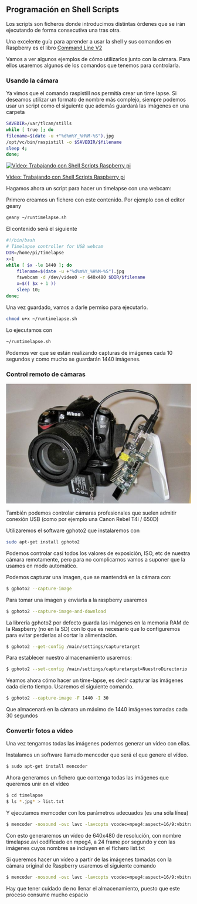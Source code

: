 ## Programación en Shell Scripts

Los scripts son ficheros donde introducimos distintas órdenes que se irán ejecutando de forma consecutiva una tras otra.

Una excelente guía para aprender a usar la shell y sus comandos en Raspberry es el libro [Command Line V2](https://magpi.raspberrypi.com/books/command-line-second-edition)

Vamos a ver algunos ejemplos de cómo utilizarlos junto con la cámara. Para ellos usaremos algunos de los comandos que tenemos para controlarla.

### Usando la cámara

Ya vimos que el comando raspistill nos permitía crear un time lapse. Si deseamos utilizar un formato de nombre más complejo, siempre podemos usar un script como el siguiente que además guardará las imágenes en una carpeta


```sh
SAVEDIR=/var/tlcam/stills
while [ true ]; do
filename=$(date -u +"%d%m%Y_%H%M-%S").jpg
/opt/vc/bin/raspistill -o $SAVEDIR/$filename
sleep 4;
done;
```

[![Vídeo: Trabajando con Shell  Scripts Raspberry pi](https://img.youtube.com/vi/L5HfjbKyth0/0.jpg)](https://drive.google.com/file/d/1PBeFd8OSPnz6-e5AZa_8DRTYM9F5DKQX/view?usp=sharing)


[Vídeo: Trabajando con Shell  Scripts Raspberry pi](https://drive.google.com/file/d/1PBeFd8OSPnz6-e5AZa_8DRTYM9F5DKQX/view?usp=sharing)

Hagamos ahora un script para hacer un timelapse con una webcam:

Primero creamos un fichero con este contenido. Por ejemplo con el editor geany

```sh
geany ~/runtimelapse.sh 
``` 

El contenido será el siguiente

```sh
#!/bin/bash
# Timelapse controller for USB webcam
DIR=/home/pi/timelapse
x=1
while [ $x -le 1440 ]; do
	filename=$(date -u +"%d%m%Y_%H%M-%S").jpg
	fswebcam -d /dev/video0 -r 640x480 $DIR/$filename
	x=$(( $x + 1 ))
	sleep 10;
done;
```

Una vez guardado, vamos a darle permiso para ejecutarlo.

```sh
chmod u+x ~/runtimelapse.sh
```

Lo ejecutamos con
```sh
~/runtimelapse.sh
```

Podemos ver que se están realizando capturas de imágenes cada 10 segundos y como mucho se guardarán 1440 imágenes.

### Control remoto de cámaras

![Controlando una cámara profesional](./images/camaraPro.png)

También podemos controlar cámaras profesionales que suelen admitir conexión USB (como por ejemplo una Canon Rebel T4i / 650D)

Utilizaremos el software gphoto2 que  instalaremos con

```sh
sudo apt-get install gphoto2
```

Podemos controlar casi todos los valores de exposición, ISO, etc de nuestra cámara remotamente, pero para no complicarnos vamos a suponer que la usamos en modo automático.

Podemos capturar una imagen, que se mantendrá en la cámara con:

```sh
$ gphoto2 --capture-image
```

Para tomar una imagen y enviarla a la raspberry usaremos

```sh
$ gphoto2 --capture-image-and-download
```

La librería gphoto2 por defecto guarda las imágenes en la memoria RAM de la Raspberry (no en la SD) con lo que es necesario que lo configuremos para evitar perderlas al cortar la alimentación.

```sh
$ gphoto2 --get-config /main/settings/capturetarget
```

Para establecer nuestro almacenamiento usaremos:

```sh
$ gphoto2 --set-config /main/settings/capturetarget=NuestroDirectorio
```

Veamos ahora cómo hacer un time-lapse, es decir capturar las imágenes cada cierto tiempo. Usaremos el siguiente comando.

```sh
$ gphoto2 --capture-image -F 1440 -I 30
```

Que almacenará en la cámara un máximo de 1440 imágenes tomadas cada 30
segundos

### Convertir fotos a vídeo

Una vez tengamos todas las imágenes podemos generar un vídeo con ellas.

Instalamos un software llamado mencoder que será el que genere el vídeo.

```sh
$ sudo apt-get install mencoder
```

 Ahora generamos un fichero que contenga todas las imágenes que queremos unir en el vídeo

```sh
$ cd timelapse
$ ls *.jpg* > list.txt
```


Y ejecutamos memcoder con los parámetros adecuados (es una sóla línea)

```sh
$ mencoder -nosound -ovc lavc -lavcopts vcodec=mpeg4:aspect=16/9:vbitrate=8000000 -vf scale=640:480 -o timelapse.avi -mf type=jpeg:fps=24 mf://@list.txt
```

Con esto generaremos un vídeo de 640x480 de resolución, con nombre timelapse.avi codificado en mpeg4, a 24 frame por segundo y con las imágenes cuyos nombres se incluyen en el fichero list.txt

Si queremos hacer un vídeo a partir de las imágenes tomadas con la cámara original de Raspberry usaremos el siguiente comando

```sh
$ mencoder -nosound -ovc lavc -lavcopts vcodec=mpeg4:aspect=16/9:vbitrate=8000000 -vf scale=1920:1080 -o tlcam.avi -mf type=jpeg:fps=24 mf://list.txt
```

Hay que tener cuidado de no llenar el almacenamiento, puesto que este proceso consume mucho espacio

